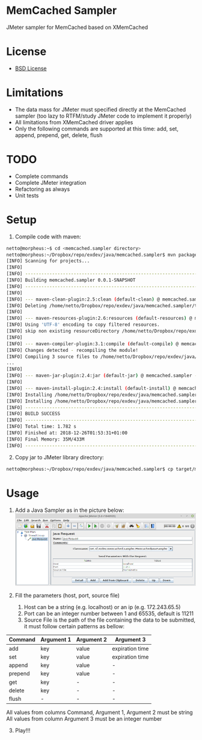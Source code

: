 # MemCached Sampler
JMeter sampler for MemCached based on XMemCached

# License
* [BSD License](LICENSE)

# Limitations
* The data mass for JMeter must specified directly at the MemCached sampler (too lazy to RTFM/study JMeter code to implement it properly)
* All limitations from XMemCached driver applies
* Only the following commands are supported at this time: add, set, append, prepend, get, delete, flush

# TODO
* Complete commands
* Complete JMeter integration
* Refactoring as always
* Unit tests

# Setup
1. Compile code with maven:
```bash
netto@morpheus:~$ cd <memcached.sampler directory>
netto@morpheus:~/Dropbox/repo/exdev/java/memcached.sampler$ mvn package install
[INFO] Scanning for projects...
[INFO]
[INFO] ------------------------------------------------------------------------
[INFO] Building memcached.sampler 0.0.1-SNAPSHOT
[INFO] ------------------------------------------------------------------------
[INFO]
[INFO] --- maven-clean-plugin:2.5:clean (default-clean) @ memcached.sampler ---
[INFO] Deleting /home/netto/Dropbox/repo/exdev/java/memcached.sampler/target
[INFO]
[INFO] --- maven-resources-plugin:2.6:resources (default-resources) @ memcached.sampler ---
[INFO] Using 'UTF-8' encoding to copy filtered resources.
[INFO] skip non existing resourceDirectory /home/netto/Dropbox/repo/exdev/java/memcached.sampler/src/main/resources
[INFO]
[INFO] --- maven-compiler-plugin:3.1:compile (default-compile) @ memcached.sampler ---
[INFO] Changes detected - recompiling the module!
[INFO] Compiling 3 source files to /home/netto/Dropbox/repo/exdev/java/memcached.sampler/target/classes
...
[INFO]
[INFO] --- maven-jar-plugin:2.4:jar (default-jar) @ memcached.sampler ---
[INFO]
[INFO] --- maven-install-plugin:2.4:install (default-install) @ memcached.sampler ---
[INFO] Installing /home/netto/Dropbox/repo/exdev/java/memcached.sampler/target/memcached.sampler-0.0.1-SNAPSHOT.jar to /home/netto/.m2/repository/net/sf/exdev/memcached.sampler/0.0.1-SNAPSHOT/memcached.sampler-0.0.1-SNAPSHOT.jar
[INFO] Installing /home/netto/Dropbox/repo/exdev/java/memcached.sampler/pom.xml to /home/netto/.m2/repository/net/sf/exdev/memcached.sampler/0.0.1-SNAPSHOT/memcached.sampler-0.0.1-SNAPSHOT.pom
[INFO] ------------------------------------------------------------------------
[INFO] BUILD SUCCESS
[INFO] ------------------------------------------------------------------------
[INFO] Total time: 1.782 s
[INFO] Finished at: 2018-12-26T01:53:31+01:00
[INFO] Final Memory: 35M/433M
[INFO] ------------------------------------------------------------------------
```

2. Copy jar to JMeter library directory:
```bash
netto@morpheus:~/Dropbox/repo/exdev/java/memcached.sampler$ cp target/memcached.sampler-0.0.1-SNAPSHOT.jar <jmeter.home>/lib/ext
```

# Usage
1. Add a Java Sampler as in the picture below:
![Java Sampler configuration](memcached-sampler-config.png)

2. Fill the parameters (host, port, source file)
   1. Host can be a string (e.g. localhost) or an ip (e.g. 172.243.65.5)
   2. Port can be an integer number between 1 and 65535, default is 11211
   3. Source File is the path of the file containing the data to be submitted, it must follow certain patterns as bellow:


Command | Argument 1 | Argument 2 | Argument 3
------- | ---------- | ---------- | ----------
add | key | value | expiration time
set | key | value | expiration time
append | key | value | -
prepend | key | value | -
get | key | - | -
delete | key | - | -
flush | - | - | -

 All values from columns Command, Argument 1, Argument 2 must be string
 All values from column Argument 3 must be an integer number


3. Play!!!
